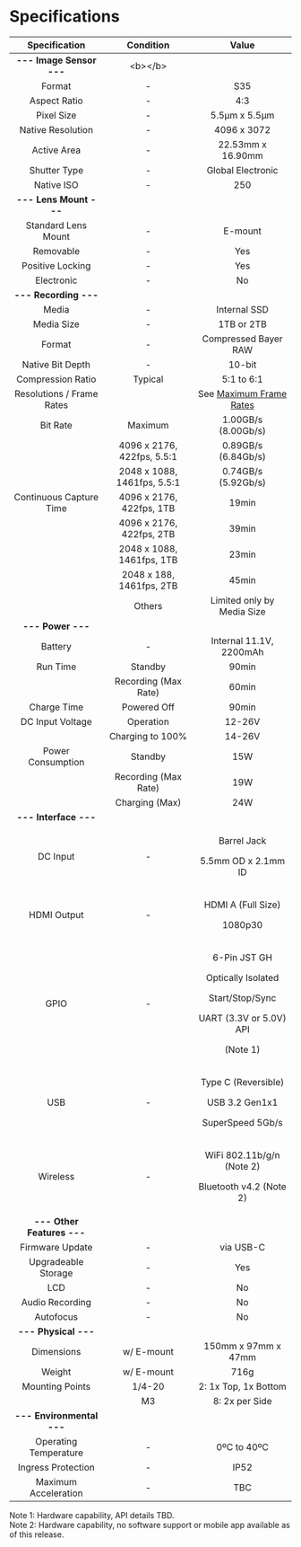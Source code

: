 # Specifications

<table>
  <thead>
    <tr>
      <th style="text-align:center">Specification</th>
      <th style="text-align:center">Condition</th>
      <th style="text-align:center">Value</th>
    </tr>
  </thead>
  <tbody>
    <tr>
      <td style="text-align:center"><b>--- Image Sensor ---</b>
      </td>
      <td style="text-align:center">&lt;b&gt;&lt;/b&gt;</td>
      <td style="text-align:center"></td>
    </tr>
    <tr>
      <td style="text-align:center">Format</td>
      <td style="text-align:center">-</td>
      <td style="text-align:center">S35</td>
    </tr>
    <tr>
      <td style="text-align:center">Aspect Ratio</td>
      <td style="text-align:center">-</td>
      <td style="text-align:center">4:3</td>
    </tr>
    <tr>
      <td style="text-align:center">Pixel Size</td>
      <td style="text-align:center">-</td>
      <td style="text-align:center">5.5&#x3BC;m x 5.5&#x3BC;m</td>
    </tr>
    <tr>
      <td style="text-align:center">Native Resolution</td>
      <td style="text-align:center">-</td>
      <td style="text-align:center">4096 x 3072</td>
    </tr>
    <tr>
      <td style="text-align:center">Active Area</td>
      <td style="text-align:center">-</td>
      <td style="text-align:center">22.53mm x 16.90mm</td>
    </tr>
    <tr>
      <td style="text-align:center">Shutter Type</td>
      <td style="text-align:center">-</td>
      <td style="text-align:center">Global Electronic</td>
    </tr>
    <tr>
      <td style="text-align:center">Native ISO</td>
      <td style="text-align:center">-</td>
      <td style="text-align:center">250</td>
    </tr>
    <tr>
      <td style="text-align:center"><b> --- Lens Mount --- </b>
      </td>
      <td style="text-align:center"></td>
      <td style="text-align:center"></td>
    </tr>
    <tr>
      <td style="text-align:center">Standard Lens Mount</td>
      <td style="text-align:center">-</td>
      <td style="text-align:center">E-mount</td>
    </tr>
    <tr>
      <td style="text-align:center">Removable</td>
      <td style="text-align:center">-</td>
      <td style="text-align:center">Yes</td>
    </tr>
    <tr>
      <td style="text-align:center">Positive Locking</td>
      <td style="text-align:center">-</td>
      <td style="text-align:center">Yes</td>
    </tr>
    <tr>
      <td style="text-align:center">Electronic</td>
      <td style="text-align:center">-</td>
      <td style="text-align:center">No</td>
    </tr>
    <tr>
      <td style="text-align:center"><b>--- Recording ---</b>
      </td>
      <td style="text-align:center"></td>
      <td style="text-align:center"></td>
    </tr>
    <tr>
      <td style="text-align:center">Media</td>
      <td style="text-align:center">-</td>
      <td style="text-align:center">Internal SSD</td>
    </tr>
    <tr>
      <td style="text-align:center">Media Size</td>
      <td style="text-align:center">-</td>
      <td style="text-align:center">1TB or 2TB</td>
    </tr>
    <tr>
      <td style="text-align:center">Format</td>
      <td style="text-align:center">-</td>
      <td style="text-align:center">Compressed Bayer RAW</td>
    </tr>
    <tr>
      <td style="text-align:center">Native Bit Depth</td>
      <td style="text-align:center">-</td>
      <td style="text-align:center">10-bit</td>
    </tr>
    <tr>
      <td style="text-align:center">Compression Ratio</td>
      <td style="text-align:center">Typical</td>
      <td style="text-align:center">5:1 to 6:1</td>
    </tr>
    <tr>
      <td style="text-align:center">Resolutions / Frame Rates</td>
      <td style="text-align:center"></td>
      <td style="text-align:center">See <a href="maximum-frame-rates.md">Maximum Frame Rates</a>
      </td>
    </tr>
    <tr>
      <td style="text-align:center">Bit Rate</td>
      <td style="text-align:center">Maximum</td>
      <td style="text-align:center">1.00GB/s (8.00Gb/s)</td>
    </tr>
    <tr>
      <td style="text-align:center"></td>
      <td style="text-align:center">4096 x 2176, 422fps, 5.5:1</td>
      <td style="text-align:center">0.89GB/s (6.84Gb/s)</td>
    </tr>
    <tr>
      <td style="text-align:center"></td>
      <td style="text-align:center">2048 x 1088, 1461fps, 5.5:1</td>
      <td style="text-align:center">0.74GB/s (5.92Gb/s)</td>
    </tr>
    <tr>
      <td style="text-align:center">Continuous Capture Time</td>
      <td style="text-align:center">4096 x 2176, 422fps, 1TB</td>
      <td style="text-align:center">19min</td>
    </tr>
    <tr>
      <td style="text-align:center"></td>
      <td style="text-align:center">4096 x 2176, 422fps, 2TB</td>
      <td style="text-align:center">39min</td>
    </tr>
    <tr>
      <td style="text-align:center"></td>
      <td style="text-align:center">2048 x 1088, 1461fps, 1TB</td>
      <td style="text-align:center">23min</td>
    </tr>
    <tr>
      <td style="text-align:center"></td>
      <td style="text-align:center">2048 x 188, 1461fps, 2TB</td>
      <td style="text-align:center">45min</td>
    </tr>
    <tr>
      <td style="text-align:center"></td>
      <td style="text-align:center">Others</td>
      <td style="text-align:center">Limited only by Media Size</td>
    </tr>
    <tr>
      <td style="text-align:center"><b>--- Power ---</b>
      </td>
      <td style="text-align:center"></td>
      <td style="text-align:center"></td>
    </tr>
    <tr>
      <td style="text-align:center">Battery</td>
      <td style="text-align:center">-</td>
      <td style="text-align:center">Internal 11.1V, 2200mAh</td>
    </tr>
    <tr>
      <td style="text-align:center">Run Time</td>
      <td style="text-align:center">Standby</td>
      <td style="text-align:center">90min</td>
    </tr>
    <tr>
      <td style="text-align:center"></td>
      <td style="text-align:center">Recording (Max Rate)</td>
      <td style="text-align:center">60min</td>
    </tr>
    <tr>
      <td style="text-align:center">Charge Time</td>
      <td style="text-align:center">Powered Off</td>
      <td style="text-align:center">90min</td>
    </tr>
    <tr>
      <td style="text-align:center">DC Input Voltage</td>
      <td style="text-align:center">Operation</td>
      <td style="text-align:center">12-26V</td>
    </tr>
    <tr>
      <td style="text-align:center"></td>
      <td style="text-align:center">Charging to 100%</td>
      <td style="text-align:center">14-26V</td>
    </tr>
    <tr>
      <td style="text-align:center">Power Consumption</td>
      <td style="text-align:center">Standby</td>
      <td style="text-align:center">15W</td>
    </tr>
    <tr>
      <td style="text-align:center"></td>
      <td style="text-align:center">Recording (Max Rate)</td>
      <td style="text-align:center">19W</td>
    </tr>
    <tr>
      <td style="text-align:center"></td>
      <td style="text-align:center">Charging (Max)</td>
      <td style="text-align:center">24W</td>
    </tr>
    <tr>
      <td style="text-align:center"><b>--- Interface ---</b>
      </td>
      <td style="text-align:center"></td>
      <td style="text-align:center"></td>
    </tr>
    <tr>
      <td style="text-align:center">DC Input</td>
      <td style="text-align:center">-</td>
      <td style="text-align:center">
        <p>Barrel Jack</p>
        <p>5.5mm OD x 2.1mm ID</p>
      </td>
    </tr>
    <tr>
      <td style="text-align:center">HDMI Output</td>
      <td style="text-align:center">-</td>
      <td style="text-align:center">
        <p>HDMI A (Full Size)</p>
        <p>1080p30</p>
      </td>
    </tr>
    <tr>
      <td style="text-align:center">GPIO</td>
      <td style="text-align:center">-</td>
      <td style="text-align:center">
        <p>6-Pin JST GH</p>
        <p>Optically Isolated</p>
        <p>Start/Stop/Sync</p>
        <p>UART (3.3V or 5.0V) API</p>
        <p>(Note 1)</p>
      </td>
    </tr>
    <tr>
      <td style="text-align:center">USB</td>
      <td style="text-align:center">-</td>
      <td style="text-align:center">
        <p>Type C (Reversible)</p>
        <p>USB 3.2 Gen1x1</p>
        <p>SuperSpeed 5Gb/s</p>
      </td>
    </tr>
    <tr>
      <td style="text-align:center">Wireless</td>
      <td style="text-align:center">-</td>
      <td style="text-align:center">
        <p>WiFi 802.11b/g/n (Note 2)</p>
        <p>Bluetooth v4.2 (Note 2)</p>
      </td>
    </tr>
    <tr>
      <td style="text-align:center"><b>--- Other Features ---</b>
      </td>
      <td style="text-align:center"></td>
      <td style="text-align:center"></td>
    </tr>
    <tr>
      <td style="text-align:center">Firmware Update</td>
      <td style="text-align:center">-</td>
      <td style="text-align:center">via USB-C</td>
    </tr>
    <tr>
      <td style="text-align:center">Upgradeable Storage</td>
      <td style="text-align:center">-</td>
      <td style="text-align:center">Yes</td>
    </tr>
    <tr>
      <td style="text-align:center">LCD</td>
      <td style="text-align:center">-</td>
      <td style="text-align:center">No</td>
    </tr>
    <tr>
      <td style="text-align:center">Audio Recording</td>
      <td style="text-align:center">-</td>
      <td style="text-align:center">No</td>
    </tr>
    <tr>
      <td style="text-align:center">Autofocus</td>
      <td style="text-align:center">-</td>
      <td style="text-align:center">No</td>
    </tr>
    <tr>
      <td style="text-align:center"><b>--- Physical ---</b>
      </td>
      <td style="text-align:center"></td>
      <td style="text-align:center"></td>
    </tr>
    <tr>
      <td style="text-align:center">Dimensions</td>
      <td style="text-align:center">w/ E-mount</td>
      <td style="text-align:center">150mm x 97mm x 47mm</td>
    </tr>
    <tr>
      <td style="text-align:center">Weight</td>
      <td style="text-align:center">w/ E-mount</td>
      <td style="text-align:center">716g</td>
    </tr>
    <tr>
      <td style="text-align:center">Mounting Points</td>
      <td style="text-align:center">1/4-20</td>
      <td style="text-align:center">2: 1x Top, 1x Bottom</td>
    </tr>
    <tr>
      <td style="text-align:center"></td>
      <td style="text-align:center">M3</td>
      <td style="text-align:center">8: 2x per Side</td>
    </tr>
    <tr>
      <td style="text-align:center"><b>--- Environmental ---</b>
      </td>
      <td style="text-align:center"></td>
      <td style="text-align:center"></td>
    </tr>
    <tr>
      <td style="text-align:center">Operating Temperature</td>
      <td style="text-align:center">-</td>
      <td style="text-align:center">0&#xBA;C to 40&#xBA;C</td>
    </tr>
    <tr>
      <td style="text-align:center">Ingress Protection</td>
      <td style="text-align:center">-</td>
      <td style="text-align:center">IP52</td>
    </tr>
    <tr>
      <td style="text-align:center">Maximum Acceleration</td>
      <td style="text-align:center">-</td>
      <td style="text-align:center">TBC</td>
    </tr>
  </tbody>
</table>

Note 1: Hardware capability, API details TBD.  
Note 2: Hardware capability, no software support or mobile app available as of this release.


